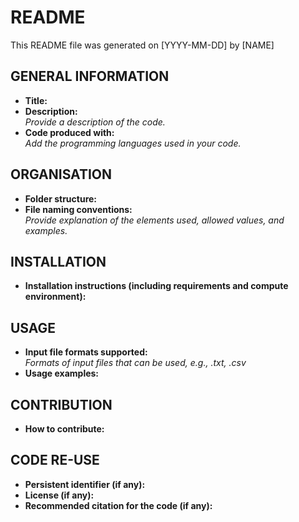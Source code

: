 # README
This README file was generated on [YYYY-MM-DD] by [NAME]

## GENERAL INFORMATION

- **Title:**  
- **Description:**  
  _Provide a description of the code._
- **Code produced with:**  
  _Add the programming languages used in your code._

## ORGANISATION

- **Folder structure:**  
- **File naming conventions:**  
  _Provide explanation of the elements used, allowed values, and examples._

## INSTALLATION

- **Installation instructions (including requirements and compute environment):**  

## USAGE

- **Input file formats supported:**  
  _Formats of input files that can be used, e.g., .txt, .csv_
- **Usage examples:**  

## CONTRIBUTION

- **How to contribute:**  

## CODE RE-USE

- **Persistent identifier (if any):**  
- **License (if any):**  
- **Recommended citation for the code (if any):**  